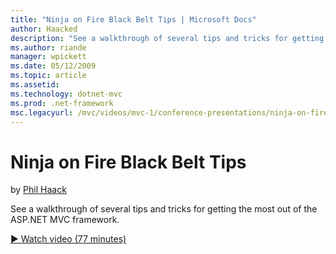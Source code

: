```yaml
---
title: "Ninja on Fire Black Belt Tips | Microsoft Docs"
author: Haacked
description: "See a walkthrough of several tips and tricks for getting the most out of the ASP.NET MVC framework."
ms.author: riande
manager: wpickett
ms.date: 05/12/2009
ms.topic: article
ms.assetid: 
ms.technology: dotnet-mvc
ms.prod: .net-framework
msc.legacyurl: /mvc/videos/mvc-1/conference-presentations/ninja-on-fire-black-belt-tips
---
```

Ninja on Fire Black Belt Tips
====================
by [Phil Haack](https://github.com/Haacked)

See a walkthrough of several tips and tricks for getting the most out of the ASP.NET MVC framework.

[&#9654; Watch video (77 minutes)](https://channel9.msdn.com/Blogs/ASP-NET-Site-Videos/ninja-on-fire-black-belt-tips)